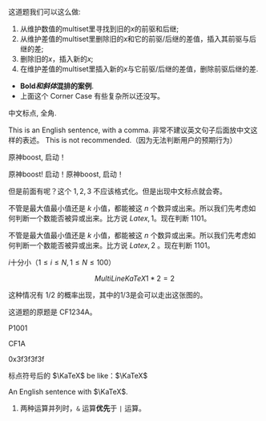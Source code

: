 这道题我们可以这么做:

1. 从维护数值的multiset里寻找到旧的$x$的前驱和后继;
2. 从维护差值的multiset里删除旧的$x$和它的前驱/后继的差值，插入其前驱与后继的差;
3. 删除旧的$x$，插入新的$x$;
4. 在维护差值的multiset里插入新的$x$与它前驱/后继的差值，删除前驱后继的差.


- **Bold*和斜体*混排的案例**.
- 上面这个 Corner Case 有些复杂所以还没写。

中文标点, 全角.

This is an English sentence, with a comma. 非常不建议英文句子后面放中文这样的表述。 This is not recommended.（因为无法判断用户的预期行为）

原神boost,  启动！

原神boost! 启动！原神boost,  启动！

但是前面有呢？这个 $1, 2, 3$ 不应该格式化。但是出现中文标点就会寄。

不管是最大值最小值还是 $k$ 小值，都能被这 $n$ 个数异或出来。所以我们先考虑如何判断一个数能否被异或出来。比方说 $Latex,1$。现在判断 $1101$。

不管是最大值最小值还是 $k$ 小值，都能被这 $n$ 个数异或出来。所以我们先考虑如何判断一个数能否被异或出来。比方说 $Latex,2$ 。现在判断 $1101$。


$i$十分小（$1\le i\le N,1\le N\le 100$）

$$
MultiLine KaTeX
1 * 2 = 2
$$

这种情况有 $1/2$ 的概率出现，其中的$1 / 3$是会可以走出这张图的。

这道题的原题是 CF1234A。

P1001

CF1A

0x3f3f3f3f

标点符号后的 $\KaTeX$ be like：$\KaTeX$

An English sentence with $\KaTeX$.

1. 两种运算并列时，`&` 运算**优先**于 `|` 运算。
